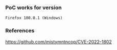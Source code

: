### PoC works for version
```
Firefox 100.0.1 (Windows)
```

### References
https://github.com/mistymntncop/CVE-2022-1802


